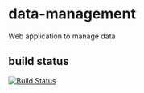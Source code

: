 # data-management

Web application to manage data

## build status

[![Build Status](https://travis-ci.org/scompo/data-management.svg?branch=master)](https://travis-ci.org/scompo/data-management)
